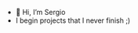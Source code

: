 - 👋 Hi, I’m Sergio
- I begin projects that I never finish ;)

<!---
sergioloo/sergioloo is a ✨ special ✨ repository because its `README.md` (this file) appears on your GitHub profile.
You can click the Preview link to take a look at your changes.
--->
